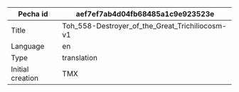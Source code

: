 |Pecha id | aef7ef7ab4d04fb68485a1c9e923523e
| --- | --- 
|Title | Toh_558-Destroyer_of_the_Great_Trichiliocosm-v1 
|Language | en
|Type | translation
|Initial creation | TMX